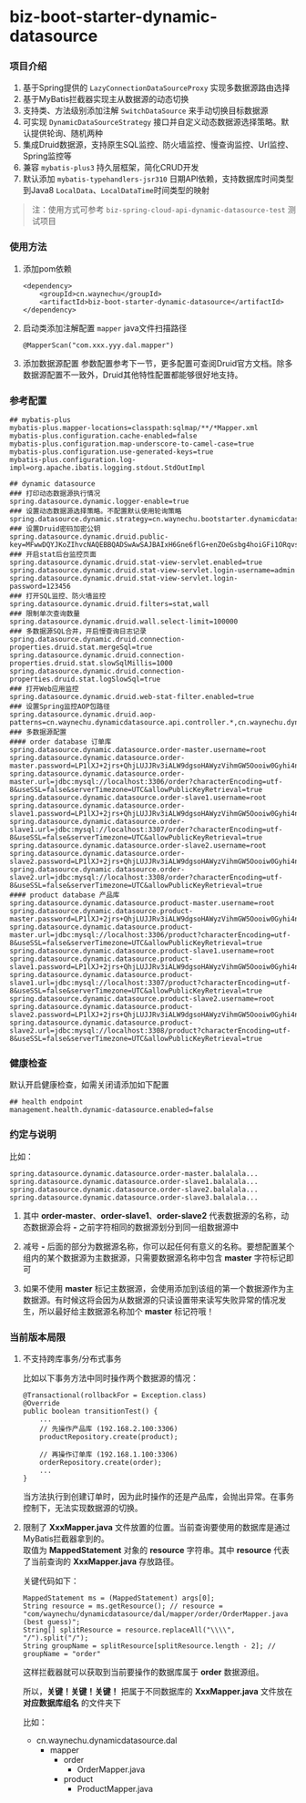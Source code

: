 # biz-boot-starter-dynamic-datasource

### 项目介绍

1. 基于Spring提供的 `LazyConnectionDataSourceProxy` 实现多数据源路由选择
2. 基于MyBatis拦截器实现主从数据源的动态切换
3. 支持类、方法级别添加注解 `SwitchDataSource` 来手动切换目标数据源
4. 可实现 `DynamicDataSourceStrategy` 接口并自定义动态数据源选择策略。默认提供轮询、随机两种
5. 集成Druid数据源，支持原生SQL监控、防火墙监控、慢查询监控、Url监控、Spring监控等
6. 兼容 `mybatis-plus3` 持久层框架，简化CRUD开发
7. 默认添加 `mybatis-typehandlers-jsr310` 日期API依赖，支持数据库时间类型到Java8 `LocalData`、`LocalDataTime`时间类型的映射

> 注：使用方式可参考 `biz-spring-cloud-api-dynamic-datasource-test` 测试项目

### 使用方法

1. 添加pom依赖
    ```
    <dependency>
        <groupId>cn.waynechu</groupId>
        <artifactId>biz-boot-starter-dynamic-datasource</artifactId>
    </dependency>
    ```
2. 启动类添加注解配置 `mapper` java文件扫描路径
   ```
   @MapperScan("com.xxx.yyy.dal.mapper")
   ```
2. 添加数据源配置
    参数配置参考下一节，更多配置可查阅Druid官方文档。除多数据源配置不一致外，Druid其他特性配置都能够很好地支持。

### 参考配置    

```
## mybatis-plus
mybatis-plus.mapper-locations=classpath:sqlmap/**/*Mapper.xml
mybatis-plus.configuration.cache-enabled=false
mybatis-plus.configuration.map-underscore-to-camel-case=true
mybatis-plus.configuration.use-generated-keys=true
mybatis-plus.configuration.log-impl=org.apache.ibatis.logging.stdout.StdOutImpl

## dynamic datasource
### 打印动态数据源执行情况
spring.datasource.dynamic.logger-enable=true
### 设置动态数据源选择策略。不配置默认使用轮询策略
spring.datasource.dynamic.strategy=cn.waynechu.bootstarter.dynamicdatasource.strategy.RoundRobinDynamicDataSourceStrategy
### 设置Druid密码加密公钥
spring.datasource.dynamic.druid.public-key=MFwwDQYJKoZIhvcNAQEBBQADSwAwSAJBAIxH6Gne6flG+enZOeGsbg4hoiGFi1ORqvsi8EzlObP3Gz/NVQpJACcBidowsWolaYKyfv8jHUClNja3GCE2x+kCAwEAAQ==
### 开启stat后台监控页面
spring.datasource.dynamic.druid.stat-view-servlet.enabled=true
spring.datasource.dynamic.druid.stat-view-servlet.login-username=admin
spring.datasource.dynamic.druid.stat-view-servlet.login-password=123456
### 打开SQL监控、防火墙监控
spring.datasource.dynamic.druid.filters=stat,wall
### 限制单次查询数量
spring.datasource.dynamic.druid.wall.select-limit=100000
### 多数据源SQL合并，开启慢查询日志记录
spring.datasource.dynamic.druid.connection-properties.druid.stat.mergeSql=true
spring.datasource.dynamic.druid.connection-properties.druid.stat.slowSqlMillis=1000
spring.datasource.dynamic.druid.connection-properties.druid.stat.logSlowSql=true
### 打开Web应用监控
spring.datasource.dynamic.druid.web-stat-filter.enabled=true
### 设置Spring监控AOP包路径
spring.datasource.dynamic.druid.aop-patterns=cn.waynechu.dynamicdatasource.api.controller.*,cn.waynechu.dynamicdatasource.domain.service.*
### 多数据源配置
#### order database 订单库
spring.datasource.dynamic.datasource.order-master.username=root
spring.datasource.dynamic.datasource.order-master.password=LP1lXJ+2jrs+QhjLUJJRv3iALW9dgsoHAWyzVihmGW5Oooiw0Gyhi4nzeRW/JWrTxwUSgxnkt5pcbtppXjtbqA==
spring.datasource.dynamic.datasource.order-master.url=jdbc:mysql://localhost:3306/order?characterEncoding=utf-8&useSSL=false&serverTimezone=UTC&allowPublicKeyRetrieval=true
spring.datasource.dynamic.datasource.order-slave1.username=root
spring.datasource.dynamic.datasource.order-slave1.password=LP1lXJ+2jrs+QhjLUJJRv3iALW9dgsoHAWyzVihmGW5Oooiw0Gyhi4nzeRW/JWrTxwUSgxnkt5pcbtppXjtbqA==
spring.datasource.dynamic.datasource.order-slave1.url=jdbc:mysql://localhost:3307/order?characterEncoding=utf-8&useSSL=false&serverTimezone=UTC&allowPublicKeyRetrieval=true
spring.datasource.dynamic.datasource.order-slave2.username=root
spring.datasource.dynamic.datasource.order-slave2.password=LP1lXJ+2jrs+QhjLUJJRv3iALW9dgsoHAWyzVihmGW5Oooiw0Gyhi4nzeRW/JWrTxwUSgxnkt5pcbtppXjtbqA==
spring.datasource.dynamic.datasource.order-slave2.url=jdbc:mysql://localhost:3308/order?characterEncoding=utf-8&useSSL=false&serverTimezone=UTC&allowPublicKeyRetrieval=true
#### product database 产品库
spring.datasource.dynamic.datasource.product-master.username=root
spring.datasource.dynamic.datasource.product-master.password=LP1lXJ+2jrs+QhjLUJJRv3iALW9dgsoHAWyzVihmGW5Oooiw0Gyhi4nzeRW/JWrTxwUSgxnkt5pcbtppXjtbqA==
spring.datasource.dynamic.datasource.product-master.url=jdbc:mysql://localhost:3306/product?characterEncoding=utf-8&useSSL=false&serverTimezone=UTC&allowPublicKeyRetrieval=true
spring.datasource.dynamic.datasource.product-slave1.username=root
spring.datasource.dynamic.datasource.product-slave1.password=LP1lXJ+2jrs+QhjLUJJRv3iALW9dgsoHAWyzVihmGW5Oooiw0Gyhi4nzeRW/JWrTxwUSgxnkt5pcbtppXjtbqA==
spring.datasource.dynamic.datasource.product-slave1.url=jdbc:mysql://localhost:3307/product?characterEncoding=utf-8&useSSL=false&serverTimezone=UTC&allowPublicKeyRetrieval=true
spring.datasource.dynamic.datasource.product-slave2.username=root
spring.datasource.dynamic.datasource.product-slave2.password=LP1lXJ+2jrs+QhjLUJJRv3iALW9dgsoHAWyzVihmGW5Oooiw0Gyhi4nzeRW/JWrTxwUSgxnkt5pcbtppXjtbqA==
spring.datasource.dynamic.datasource.product-slave2.url=jdbc:mysql://localhost:3308/product?characterEncoding=utf-8&useSSL=false&serverTimezone=UTC&allowPublicKeyRetrieval=true
```

### 健康检查
默认开启健康检查，如需关闭请添加如下配置
```
## health endpoint
management.health.dynamic-datasource.enabled=false
```

### 约定与说明

比如：

```
spring.datasource.dynamic.datasource.order-master.balalala...
spring.datasource.dynamic.datasource.order-slave1.balalala...
spring.datasource.dynamic.datasource.order-slave2.balalala...
spring.datasource.dynamic.datasource.order-slave3.balalala...
```

1. 其中 **order-master**、**order-slave1**、**order-slave2** 代表数据源的名称，动态数据源会将 **-** 之前字符相同的数据源划分到同一组数据源中

2. 减号 **-** 后面的部分为数据源名称，你可以起任何有意义的名称。要想配置某个组内的某个数据源为主数据源，只需要数据源名称中包含 **master** 字符标记即可

3. 如果不使用 **master** 标记主数据源，会使用添加到该组的第一个数据源作为主数据源。有时候这将会因为从数据源的只读设置带来读写失败异常的情况发生，所以最好给主数据源名称加个 **master** 标记符哦！

### 当前版本局限

1. 不支持跨库事务/分布式事务

    比如以下事务方法中同时操作两个数据源的情况：
    
    ```
    @Transactional(rollbackFor = Exception.class)
    @Override
    public boolean transitionTest() {
        ...
        // 先操作产品库 (192.168.2.100:3306)
        productRepository.create(product);
        
        // 再操作订单库 (192.168.1.100:3306)
        orderRepository.create(order);
        ...
    }
    ```
    
    当方法执行到创建订单时，因为此时操作的还是产品库，会抛出异常。在事务控制下，无法实现数据源的切换。

2. 限制了 **XxxMapper.java** 文件放置的位置。当前查询要使用的数据库是通过MyBatis拦截器拿到的。  
   取值为 **MappedStatement** 对象的 **resource** 字符串。其中 **resource** 代表了当前查询的 **XxxMapper.java** 存放路径。
     
     关键代码如下：
     ```
     MappedStatement ms = (MappedStatement) args[0];
     String resource = ms.getResource(); // resource = "com/waynechu/dynamicdatasource/dal/mapper/order/OrderMapper.java (best guess)";
     String[] splitResource = resource.replaceAll("\\\\", "/").split("/");
     String groupName = splitResource[splitResource.length - 2]; // groupName = "order"
     ```
    这样拦截器就可以获取到当前要操作的数据库属于 **order** 数据源组。
    
    所以，**关键！关键！关键！**
    把属于不同数据库的 **XxxMapper.java** 文件放在 **对应数据库组名** 的文件夹下
    
    比如：
    - cn.waynechu.dynamicdatasource.dal
       - mapper
          - order
             - OrderMapper.java
          - product
             - ProductMapper.java